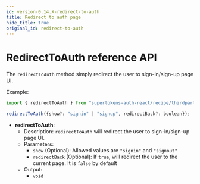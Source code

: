 ```yaml
---
id: version-0.14.X-redirect-to-auth
title: Redirect to auth page
hide_title: true
original_id: redirect-to-auth
---
```


# RedirectToAuth reference API

The `redirectToAuth` method simply redirect the user to sign-in/sign-up page UI.

Example: 

```js
import { redirectToAuth } from "supertokens-auth-react/recipe/thirdpartyemailpassword";

redirectToAuth({show?: "signin" | "signup", redirectBack?: boolean});
```

- **redirectToAuth**: 
    - Description: `redirectToAuth` will redirect the user to sign-in/sign-up page UI.
    - Parameters:
        - `show` (Optional): Allowed values are `"signin"` and `"signout"`
        - `redirectBack` (Optional): If `true`, will redirect the user to the current page. It is `false` by default
    - Output:
        - `void`